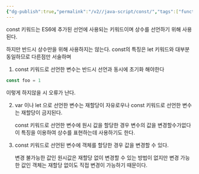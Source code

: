```yaml
---
{"dg-publish":true,"permalink":"/v2//java-script/const/","tags":["function","variable"],"noteIcon":""}
---
```


const 키워드는 ES6에 추가된 선언에 사용되는 키워드이며 상수를 선언하기 위해 사용된다.

하지만 반드시 상수만을 위해 사용하지는 않는다. const의 특징은 let 키워드와 대부분 동일하므로 다른점만 서술하며

1. const 키워드로 선언한 변수는 반드시 선언과 동시에 초기화 해야한다

```js
const foo = 1
```

이렇게 하지않을 시 오류가 난다.

2. var 이나 let 으로 선언한 변수는 재할당이 자유로우나 const 키워드로 선언한 변수는 재할당이 금지된다.
   
   const 키워드로 선언한 변수에 원시 값을 할당한 경우 변수의 값을 변경할수가없다 이 특징을 이용하여 상수를 표현하는데 사용하기도 한다.

3. const 키워드로 선언된 변수에 객체를 할당한 경우 값을 변경할 수 있다.
   
   변경 불가능한 값인 원시값은 재할당 없이 변경할 수 있는 방법이 없지만 변경 가능한 값인 객체는 재할당 없이도 직접 변경이 가능하기 때문이다.
   
